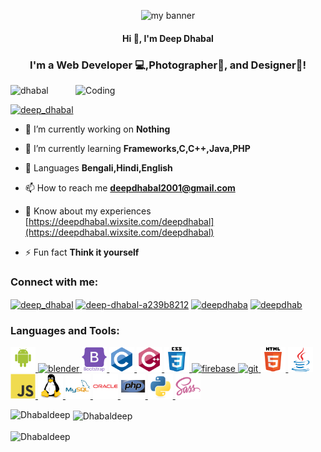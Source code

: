 <p align="center">

<img width="2520" height="250" src="https://user-images.githubusercontent.com/103854417/178110816-20b6d602-e8fb-4fbd-a69d-796b4a919d57.png" alt="my banner">
</p>
<h4 align="center">Hi 👋, I'm Deep Dhabal</h4>
<h3 align="center">I'm a Web Developer 💻,Photographer📸, and Designer🎨!</h3> 
<img align="right" alt="Coding" width="400" src="https://cdn.dribbble.com/users/1162077/screenshots/3848914/programmer.gif">
<p align="left"> <img src="https://komarev.com/ghpvc/?username=dhabal&label=Profile%20views&color=0e75b6&style=flat" alt="dhabal" /> </p>

<p align="left"> <a href="https://twitter.com/deep_dhabal" target="blank"><img src="https://img.shields.io/twitter/follow/deep_d?logo=twitter&style=for-the-badge" alt="deep_dhabal" /></a> </p>

- 🔭 I’m currently working on **Nothing**

- 🌱 I’m currently learning **Frameworks,C,C++,Java,PHP**

<!-- - 👨‍💻 All of my projects are available at [https://dl](https://dl) -->

- 💬 Languages **Bengali,Hindi,English**

- 📫 How to reach me **deepdhabal2001@gmail.com**

- 📄 Know about my experiences [https://deepdhabal.wixsite.com/deepdhabal](https://deepdhabal.wixsite.com/deepdhabal)

- ⚡ Fun fact **Think it yourself**

<h3 align="left">Connect with me:</h3>
<p align="left">
<a href="https://twitter.com/deep_dhabal" target="blank"><img align="center" src="https://raw.githubusercontent.com/rahuldkjain/github-profile-readme-generator/master/src/images/icons/Social/twitter.svg" alt="deep_dhabal" height="30" width="40" /></a>
<a href="https://linkedin.com/in/deep-dhabal-a239b8212" target="blank"><img align="center" src="https://raw.githubusercontent.com/rahuldkjain/github-profile-readme-generator/master/src/images/icons/Social/linked-in-alt.svg" alt="deep-dhabal-a239b8212" height="30" width="40" /></a>
<a href="https://fb.com/deepdhabal.1" target="blank"><img align="center" src="https://raw.githubusercontent.com/rahuldkjain/github-profile-readme-generator/master/src/images/icons/Social/facebook.svg" alt="deepdhaba" height="30" width="40" /></a>
<a href="https://instagram.com/deepdhabal02" target="blank"><img align="center" src="https://raw.githubusercontent.com/rahuldkjain/github-profile-readme-generator/master/src/images/icons/Social/instagram.svg" alt="deepdhab" height="30" width="40" /></a>
</p>

<h3 align="left">Languages and Tools:</h3>
<p align="left"> <a href="https://developer.android.com" target="_blank" rel="noreferrer"> <img src="https://raw.githubusercontent.com/devicons/devicon/master/icons/android/android-original-wordmark.svg" alt="android" width="40" height="40"/> </a> <a href="https://www.blender.org/" target="_blank" rel="noreferrer"> <img src="https://download.blender.org/branding/community/blender_community_badge_white.svg" alt="blender" width="40" height="40"/> </a> <a href="https://getbootstrap.com" target="_blank" rel="noreferrer"> <img src="https://raw.githubusercontent.com/devicons/devicon/master/icons/bootstrap/bootstrap-plain-wordmark.svg" alt="bootstrap" width="40" height="40"/> </a> <a href="https://www.cprogramming.com/" target="_blank" rel="noreferrer"> <img src="https://raw.githubusercontent.com/devicons/devicon/master/icons/c/c-original.svg" alt="c" width="40" height="40"/> </a> <a href="https://www.w3schools.com/cpp/" target="_blank" rel="noreferrer"> <img src="https://raw.githubusercontent.com/devicons/devicon/master/icons/cplusplus/cplusplus-original.svg" alt="cplusplus" width="40" height="40"/> </a> <a href="https://www.w3schools.com/css/" target="_blank" rel="noreferrer"> <img src="https://raw.githubusercontent.com/devicons/devicon/master/icons/css3/css3-original-wordmark.svg" alt="css3" width="40" height="40"/> </a> <a href="https://firebase.google.com/" target="_blank" rel="noreferrer"> <img src="https://www.vectorlogo.zone/logos/firebase/firebase-icon.svg" alt="firebase" width="40" height="40"/> </a> <a href="https://git-scm.com/" target="_blank" rel="noreferrer"> <img src="https://www.vectorlogo.zone/logos/git-scm/git-scm-icon.svg" alt="git" width="40" height="40"/> </a> <a href="https://www.w3.org/html/" target="_blank" rel="noreferrer"> <img src="https://raw.githubusercontent.com/devicons/devicon/master/icons/html5/html5-original-wordmark.svg" alt="html5" width="40" height="40"/> </a> <a href="https://www.java.com" target="_blank" rel="noreferrer"> <img src="https://raw.githubusercontent.com/devicons/devicon/master/icons/java/java-original.svg" alt="java" width="40" height="40"/> </a> <a href="https://developer.mozilla.org/en-US/docs/Web/JavaScript" target="_blank" rel="noreferrer"> <img src="https://raw.githubusercontent.com/devicons/devicon/master/icons/javascript/javascript-original.svg" alt="javascript" width="40" height="40"/> </a> <a href="https://www.linux.org/" target="_blank" rel="noreferrer"> <img src="https://raw.githubusercontent.com/devicons/devicon/master/icons/linux/linux-original.svg" alt="linux" width="40" height="40"/> </a> <a href="https://www.mysql.com/" target="_blank" rel="noreferrer"> <img src="https://raw.githubusercontent.com/devicons/devicon/master/icons/mysql/mysql-original-wordmark.svg" alt="mysql" width="40" height="40"/> </a> <a href="https://www.oracle.com/" target="_blank" rel="noreferrer"> <img src="https://raw.githubusercontent.com/devicons/devicon/master/icons/oracle/oracle-original.svg" alt="oracle" width="40" height="40"/> </a> <a href="https://www.php.net" target="_blank" rel="noreferrer"> <img src="https://raw.githubusercontent.com/devicons/devicon/master/icons/php/php-original.svg" alt="php" width="40" height="40"/> </a> <a href="https://www.python.org" target="_blank" rel="noreferrer"> <img src="https://raw.githubusercontent.com/devicons/devicon/master/icons/python/python-original.svg" alt="python" width="40" height="40"/> </a> <a href="https://sass-lang.com" target="_blank" rel="noreferrer"> <img src="https://raw.githubusercontent.com/devicons/devicon/master/icons/sass/sass-original.svg" alt="sass" width="40" height="40"/> </a> </p>

<p><img align="left" src="https://github-readme-stats.vercel.app/api/top-langs?username=Dhabaldeep&show_icons=true&locale=en&layout=compact" alt="Dhabaldeep" /></p>

<p>&nbsp;<img align="center" src="https://github-readme-stats.vercel.app/api?username=Dhabaldeep&show_icons=true&locale=en" alt="Dhabaldeep" /></p>

<p><img align="center" src="https://github-readme-streak-stats.herokuapp.com/?user=Dhabaldeep&" alt="Dhabaldeep" /></p>


